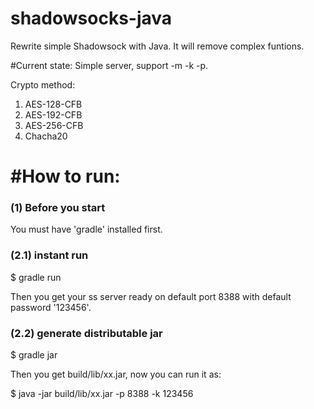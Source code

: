 shadowsocks-java
================

Rewrite simple Shadowsock with Java.
It will remove complex funtions.

#Current state:
Simple server, support -m -k -p.

Crypto method: 
1. AES-128-CFB
2. AES-192-CFB
3. AES-256-CFB
4. Chacha20

#How to run:
=======
### (1) Before you start
You must have 'gradle' installed first.

### (2.1) instant run
$ gradle run

Then you get your ss server ready on default port 8388 with default password '123456'.

### (2.2) generate distributable jar
$ gradle jar

Then you get build/lib/xx.jar, now you can run it as:

$ java -jar build/lib/xx.jar -p 8388 -k 123456

